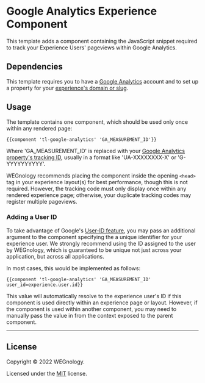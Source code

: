 # Google Analytics Experience Component

This template adds a component containing the JavaScript snippet required to track your Experience Users' pageviews within Google Analytics.

## Dependencies

This template requires you to have a [Google Analytics](https://marketingplatform.google.com/about/analytics/) account and to set up a property for your [experience's domain or slug](https://docs.app.wnology.io/experiences/domains/).

## Usage

The template contains one component, which should be used only once within any rendered page:

```
{{component 'tl-google-analytics' 'GA_MEASUREMENT_ID'}}
```

Where 'GA_MEASUREMENT_ID' is replaced with your [Google Analytics property's tracking ID](https://support.google.com/analytics/thread/13109681?hl=en), usually in a format like 'UA-XXXXXXXX-X' or 'G-YYYYYYYYYY'.

WEGnology recommends placing the component inside the opening `<head>` tag in your experience layout(s) for best performance, though this is not required. However, the tracking code must only display once within any rendered experience page; otherwise, your duplicate tracking codes may register multiple pageviews.

### Adding a User ID

To take advantage of Google's [User-ID feature](https://support.google.com/analytics/answer/3123662?hl=en), you may pass an additional argument to the component specifying the a unique identifier for your experience user. We strongly recommend using the ID assigned to the user by WEGnology, which is guaranteed to be unique not just across your application, but across all applications.

In most cases, this would be implemented as follows:

```
{{component 'tl-google-analytics' 'GA_MEASUREMENT_ID' user_id=experience.user.id}}
```

This value will automatically resolve to the experience user's ID if this component is used directly within an experience page or layout. However, if the component is used within another component, you may need to manually pass the value in from the context exposed to the parent component.

---

## License

Copyright &copy; 2022 WEGnology.

Licensed under the [MIT](https://github.com/WEGnology/wegnology-templates/blob/master/LICENSE.txt) license.